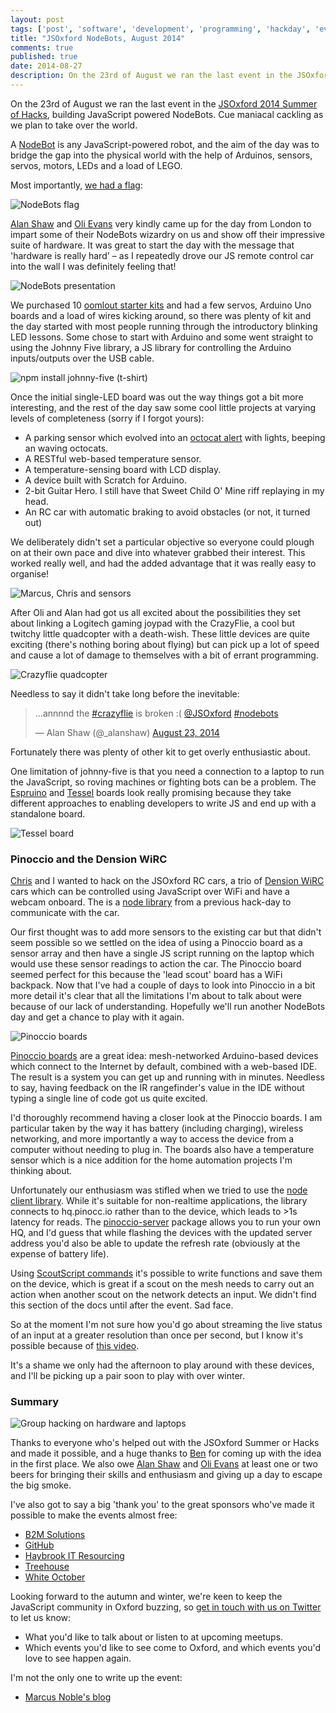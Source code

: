 ```yaml
---
layout: post
tags: ['post', 'software', 'development', 'programming', 'hackday', 'event']
title: "JSOxford NodeBots, August 2014"
comments: true
published: true
date: 2014-08-27
description: On the 23rd of August we ran the last event in the JSOxford 2014 Summer of Hacks, building JavaScript powered NodeBots. Cue maniacal cackling as we plan to take over the world.
---
```


On the 23rd of August we ran the last event in the [JSOxford 2014 Summer of Hacks](http://jsoxford.com/2014/summer-of-hacks/), building JavaScript powered NodeBots. Cue maniacal cackling as we plan to take over the world.

A [NodeBot](http://nodebots.io/) is any JavaScript-powered robot, and the aim of the day was to bridge the gap into the physical world with the help of Arduinos, sensors, servos, motors, LEDs and a load of LEGO.

Most importantly, [we had a flag](https://www.youtube.com/watch?v=uEx5G-GOS1k):

![NodeBots flag](./images/2014-08-27_03.jpg)

[Alan Shaw](https://twitter.com/intent/follow?screen_name=_alanshaw) and [Oli Evans](https://twitter.com/intent/follow?screen_name=olizilla) very kindly came up for the day from London to impart some of their NodeBots wizardry on us and show off their impressive suite of hardware. It was great to start the day with the message that 'hardware is really hard' – as I repeatedly drove our JS remote control car into the wall I was definitely feeling that!

![NodeBots presentation](./images/2014-08-27_09.jpg)

We purchased 10 [oomlout starter kits](http://oomlout.co.uk/) and had a few servos, Arduino Uno boards and a load of wires kicking around, so there was plenty of kit and the day started with most people running through the introductory blinking LED lessons. Some chose to start with Arduino and some went straight to using the Johnny Five library, a JS library for controlling the Arduino inputs/outputs over the USB cable. 

![npm install johnny-five (t-shirt)](./images/2014-08-27_04.jpg)

Once the initial single-LED board was out the way things got a bit more interesting, and the rest of the day saw some cool little projects at varying levels of completeness (sorry if I forgot yours):

* A parking sensor which evolved into an [octocat alert](http://instagram.com/p/sC_S_npxm-) with lights, beeping an waving octocats.
* A RESTful web-based temperature sensor.
* A temperature-sensing board with LCD display.
* A device built with Scratch for Arduino.
* 2-bit Guitar Hero. I still have that Sweet Child O' Mine riff replaying in my head.
* An RC car with automatic braking to avoid obstacles (or not, it turned out)

We deliberately didn't set a particular objective so everyone could plough on at their own pace and dive into whatever grabbed their interest. This worked really well, and had the added advantage that it was really easy to organise!

![Marcus, Chris and sensors](./images/2014-08-27_10.jpg)

After Oli and Alan had got us all excited about the possibilities they set about linking a Logitech gaming joypad with the CrazyFlie, a cool but twitchy little quadcopter with a death-wish. These little devices are quite exciting (there's nothing boring about flying) but can pick up a lot of speed and cause a lot of damage to themselves with a bit of errant programming. 

![Crazyflie quadcopter](./images/2014-08-27_06.jpg)

Needless to say it didn't take long before the inevitable:

<blockquote class="twitter-tweet" lang="en"><p>...annnnd the <a href="https://twitter.com/hashtag/crazyflie?src=hash">#crazyflie</a> is broken :( <a href="https://twitter.com/JSOxford">@JSOxford</a> <a href="https://twitter.com/hashtag/nodebots?src=hash">#nodebots</a></p>&mdash; Alan Shaw (@_alanshaw) <a href="https://twitter.com/_alanshaw/statuses/503178382201618433">August 23, 2014</a></blockquote>
<script async src="//platform.twitter.com/widgets.js" charset="utf-8"></script>

Fortunately there was plenty of other kit to get overly enthusiastic about. 

One limitation of johnny-five is that you need a connection to a laptop to run the JavaScript, so roving machines or fighting bots can be a problem. The [Espruino](http://www.espruino.com/) and [Tessel](https://tessel.io/) boards look really promising because they take different approaches to enabling developers to write JS and end up with a standalone board.

![Tessel board](./images/2014-08-27_07.jpg)

### Pinoccio and the Dension WiRC

[Chris](https://twitter.com/intent/follow?screen_name=paradigm_tee) and I wanted to hack on the JSOxford RC cars, a trio of [Dension WiRC](http://www.dension.com/product/wirc-wifi-rc-receiver) cars which can be controlled using JavaScript over WiFi and have a webcam onboard. The is a [node library](https://github.com/jsoxford/node-wirc) from a previous hack-day to communicate with the car.

Our first thought was to add more sensors to the existing car but that didn't seem possible so we settled on the idea of using a Pinoccio board as a sensor array and then have a single JS script running on the laptop which would use these sensor readings to action the car. The Pinoccio board seemed perfect for this because the 'lead scout' board has a WiFi backpack. Now that I've had a couple of days to look into Pinoccio in a bit more detail it's clear that all the limitations I'm about to talk about were because of our lack of understanding. Hopefully we'll run another NodeBots day and get a chance to play with it again.

![Pinoccio boards](./images/2014-08-27_13.jpg)

[Pinoccio boards](https://pinocc.io/) are a great idea: mesh-networked Arduino-based devices which connect to the Internet by default, combined with a web-based IDE. The result is a system you can get up and running with in minutes. Needless to say, having feedback on the IR rangefinder's value in the IDE without typing a single line of code got us quite excited.

I'd thoroughly recommend having a closer look at the Pinoccio boards. I am particular taken by the way it has battery (including charging), wireless networking, and more importantly a way to access the device from a computer without needing to plug in. The boards also have a temperature sensor which is a nice addition for the home automation projects I'm thinking about.

Unfortunately our enthusiasm was stifled when we tried to use the [node client library](https://github.com/Pinoccio/client-node-pinoccio/). While it's suitable for non-realtime applications, the library connects to hq.pinocc.io rather than to the device, which leads to >1s latency for reads. The [pinoccio-server](https://www.npmjs.org/package/pinoccio-server) package allows you to run your own HQ, and I'd guess that while flashing the devices with the updated server address you'd also be able to update the refresh rate (obviously at the expense of battery life).

Using [ScoutScript commands](http://support.pinocc.io/hc/en-us/articles/200250539-ScoutScript-Overview#functions) it's possible to write functions and save them on the device, which is great if a scout on the mesh needs to carry out an action when another scout on the network detects an input. We didn't find this section of the docs until after the event. Sad face.

So at the moment I'm not sure how you'd go about streaming the live status of an input at a greater resolution than once per second, but I know it's possible because of [this video](http://projectable.me/post/48713397681/scout6050-i-was-asked-to-put-together-a-quick).

It's a shame we only had the afternoon to play around with these devices, and I'll be picking up a pair soon to play with over winter.

### Summary

![Group hacking on hardware and laptops](./images/2014-08-27_15.jpg)

Thanks to everyone who's helped out with the JSOxford Summer or Hacks and made it possible, and a huge thanks to [Ben](https://twitter.com/intent/follow?screen_name=benjaminbenben) for coming up with the idea in the first place. We also owe [Alan Shaw](https://twitter.com/intent/follow?screen_name=_alanshaw) and [Oli Evans](https://twitter.com/intent/follow?screen_name=olizilla) at least one or two beers for bringing their skills and enthusiasm and giving up a day to escape the big smoke.

I've also got to say a big 'thank you' to the great sponsors who've made it possible to make the events almost free:

* [B2M Solutions](http://www.b2m-solutions.com/)
* [GitHub](https://github.com) 
* [Haybrook IT Resourcing](http://www.haybrook.co.uk/)
* [Treehouse](http://teamtreehouse.com/)
* [White October](http://www.whiteoctober.co.uk/)

Looking forward to the autumn and winter, we're keen to keep the JavaScript community in Oxford buzzing, so [get in touch with us on Twitter](https://twitter.com/intent/tweet?text=Yo%20@JSOxford!) to let us know:

* What you'd like to talk about or listen to at upcoming meetups.
* Which events you'd like to see come to Oxford, and which events you'd love to see happen again.

I'm not the only one to write up the event:

* [Marcus Noble's blog](https://blog.marcusnoble.co.uk/2014-08-24-nodebots/)
